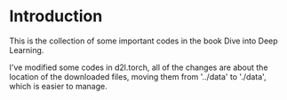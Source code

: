 # Introduction 
This is the collection of some important codes in the book Dive into Deep Learning.

I've modified some codes in d2l.torch, all of the changes are about the location of the downloaded files, moving them from '../data' to './data', which is easier to manage.

